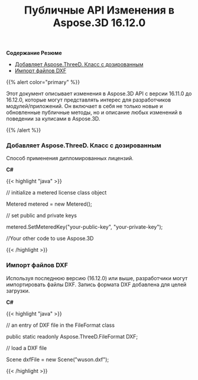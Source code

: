 ﻿---
title: Публичные API Изменения в Aspose.3D 16.12.0
type: docs
weight: 10
url: /ru/net/public-api-changes-in-aspose-3d-16-12-0/
---
**Содержание Резюме**

- [Добавляет Aspose.ThreeD. Класс с дозированным](#PublicAPIChangesinAspose.3D16.12.0-AddsAspose.ThreeD.MeteredClass)
- [Импорт файлов DXF](#PublicAPIChangesinAspose.3D16.12.0-ImportingDXFFiles)

{{% alert color="primary" %}} 

Этот документ описывает изменения в Aspose.3D API с версии 16.11.0 до 16.12.0, которые могут представлять интерес для разработчиков модулей/приложений. Он включает в себя не только новые и обновленные публичные методы, но и описание любых изменений в поведении за кулисами в Aspose.3D.

{{% /alert %}} 
### **Добавляет Aspose.ThreeD. Класс с дозированным**
Способ применения дипломированных лицензий.

**C#**

{{< highlight "java" >}}

 // initialize a metered license class object

Metered metered = new Metered();

// set public and private keys

metered.SetMeteredKey("your-public-key", "your-private-key");

//Your other code to use Aspose.3D

{{< /highlight >}}
### **Импорт файлов DXF**
Используя последнюю версию (16.12.0) или выше, разработчики могут импортировать файлы DXF. Запись формата DXF добавлена для целей загрузки.

**C#**

{{< highlight "java" >}}

 // an entry of DXF file in the FileFormat class

public static readonly Aspose.ThreeD.FileFormat DXF;

// load a DXF file

Scene dxfFile = new Scene("wuson.dxf");

{{< /highlight >}}
